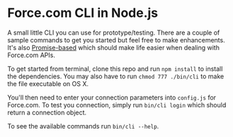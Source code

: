 # Force.com CLI in Node.js

A small little CLI you can use for prototype/testing. There are a couple of sample commands to get you started but feel free to make enhancements. It's also [Promise-based](https://github.com/kriskowal/q) which should make life easier when dealing with Force.com APIs.

To get started from terminal, clone this repo and run `npm install` to install the dependencies. You may also have to run `chmod 777 ./bin/cli` to make the file executable on OS X. 

You'll then need to enter your connection parameters into `config.js` for Force.com. To test you connection, simply run `bin/cli login` which should return a connection object.

To see the available commands run `bin/cli --help`.
